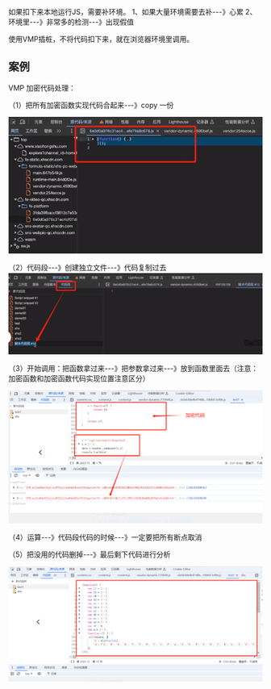 如果扣下来本地运行JS，需要补环境。
1、如果大量环境需要去补---》心累
2、环境里---》非常多的检测---》出现假值

使用VMP插桩，不将代码扣下来，就在浏览器环境里调用。

## **案例**

VMP 加密代码处理：



（1）把所有加密函数实现代码合起来---》copy 一份

![](.topwrite/assets/image_1727531683522.png)

（2）代码段---》创建独立文件---》代码复制过去
![](.topwrite/assets/image_1727531705237.png)

（3）开始调用：把函数拿过来---》把参数拿过来---》放到函数里面去（注意：加密函数和加密函数代码实现位置注意区分）

![](.topwrite/assets/image_1727531738497.png)

（4）运算---》代码段代码的时候---》一定要把所有断点取消



（5）把没用的代码删掉---》最后剩下代码进行分析

![](.topwrite/assets/image_1727531757720.png)

